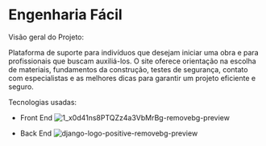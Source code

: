# Engenharia Fácil

Visão geral do Projeto:

Plataforma de suporte para indivíduos que desejam iniciar uma obra e para profissionais que buscam auxiliá-los. O site oferece orientação na escolha de materiais, fundamentos da construção, testes de segurança, contato com especialistas e as melhores dicas para garantir um projeto eficiente e seguro.

Tecnologias usadas:

- Front End
![1_x0d41ns8PTQZz4a3VbMrBg-removebg-preview](https://github.com/user-attachments/assets/9311e45a-76b2-40dd-87bf-52244291d63c)



- Back End
![django-logo-positive-removebg-preview](https://github.com/user-attachments/assets/466cf3e1-6eae-4b8b-b6ed-050d4752e628)
